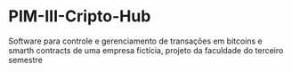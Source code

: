 # PIM-III-Cripto-Hub
Software para controle e gerenciamento de transações em bitcoins e smarth contracts de uma empresa fictícia, projeto da faculdade do terceiro semestre
